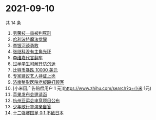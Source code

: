 # 2021-09-10

共 14 条

<!-- BEGIN -->
<!-- 最后更新时间 Fri Sep 10 2021 08:24:07 GMT+0800 (China Standard Time) -->

1. [劳荣枝一审被判死刑](https://www.zhihu.com/search?q=劳荣枝)
1. [哈利波特魔法觉醒](https://www.zhihu.com/search?q=哈利波特魔法觉醒)
1. [李银河谈勇敢](https://www.zhihu.com/search?q=李银河)
1. [张继科没有主角光环](https://www.zhihu.com/search?q=张继科)
1. [李维嘉代言翻车](https://www.zhihu.com/search?q=李维嘉)
1. [过半学生可解开防沉迷](https://www.zhihu.com/search?q=防沉迷)
1. [比特币暴跌 10000 美元](https://www.zhihu.com/search?q=比特币暴跌)
1. [专家建议艺人持证上岗](https://www.zhihu.com/search?q=艺人持证上岗)
1. [济南整形医院老板殴打顾客](https://www.zhihu.com/search?q=济南整形医院)
1. [小米因广告赔偿用户 1 元](https://www.zhihu.com/search?q=小米 1元)
1. [苹果发布会邀请函](https://www.zhihu.com/search?q=苹果发布会)
1. [杭州亚运会电竞项目公布](https://www.zhihu.com/search?q=亚运会)
1. [少年歌行导演亲自答](https://www.zhihu.com/search?q=少年歌行)
1. [十二强赛国足 0:1 不敌日本](https://www.zhihu.com/search?q=国足)

<!-- END -->
